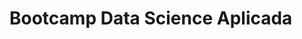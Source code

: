 # Bootcamp Data Science Aplicada

[](https://github.com/GabrielMedeiros32/Bootcamp_Data_Science/blob/d2649aa0ff5095afd6a707753d8ab31d3e8cfda7/Outros/banner.png)
